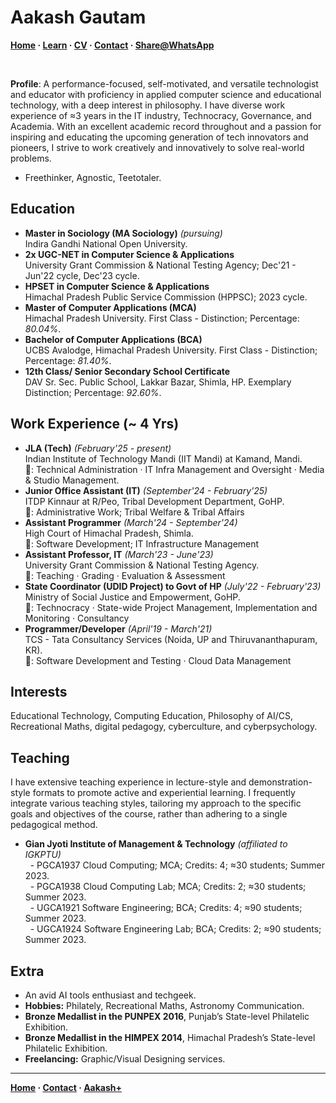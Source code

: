 <head>
  <meta name="viewport" content="width=device-width, initial-scale=1.0">
  <meta name="theme-color" content="#141D37" />
  <link rel="stylesheet" type="text/css" href="style.css">
  <link rel="stylesheet" href="https://fonts.googleapis.com/css?family=Roboto|Roboto Condensed">
</head>

# Aakash Gautam

**[Home](https://aakash-gautam.github.io/) · [Learn](https://aakash-gautam.github.io/learn) · [CV](https://aakash-gautam.github.io/assets/cv.pdf) · [Contact](https://aakash-gautam.github.io/contact) · <a href="#" onclick="window.location='whatsapp://send?text=' + encodeURIComponent('Here is the page on the ' + document.title + ': ' + location.href)">Share@WhatsApp</a>**

<br>

**Profile**: A performance-focused, self-motivated, and versatile technologist and educator with proficiency in applied computer science and educational technology, with a deep interest in philosophy. I have diverse work experience of ≈3 years in the IT industry, Technocracy, Governance, and Academia. With an excellent academic record throughout and a passion for inspiring and educating the upcoming generation of tech innovators and pioneers, I strive to work creatively and innovatively to solve real-world problems.

- Freethinker, Agnostic, Teetotaler.

## Education
- **Master in Sociology (MA Sociology)** *(pursuing)*
  <br> Indira Gandhi National Open University.
- **2x UGC-NET in Computer Science & Applications**
  <br> University Grant Commission & National Testing Agency; Dec'21 - Jun'22 cycle, Dec'23 cycle.
- **HPSET in Computer Science & Applications**
  <br> Himachal Pradesh Public Service Commission (HPPSC); 2023 cycle.
- **Master of Computer Applications (MCA)**
  <br> Himachal Pradesh University. First Class - Distinction; Percentage: *80.04%*.
- **Bachelor of Computer Applications (BCA)**
  <br> UCBS Avalodge, Himachal Pradesh University. First Class - Distinction; Percentage: *81.40%*.
- **12th Class/ Senior Secondary School Certificate**
  <br> DAV Sr. Sec. Public School, Lakkar Bazar, Shimla, HP. Exemplary Distinction; Percentage: *92.60%*.

## Work Experience (~ 4 Yrs)
- **JLA (Tech)** *(February'25 - present)*
  <br> Indian Institute of Technology Mandi (IIT Mandi) at Kamand, Mandi.
  <br> 💼: Technical Administration · IT Infra Management and Oversight · Media & Studio Management.
- **Junior Office Assistant (IT)** *(September'24 - February'25)*
  <br> ITDP Kinnaur at R/Peo, Tribal Development Department, GoHP.
  <br> 💼: Administrative Work; Tribal Welfare & Tribal Affairs
- **Assistant Programmer** *(March'24 - September'24)*
  <br> High Court of Himachal Pradesh, Shimla.
  <br> 💼: Software Development; IT Infrastructure Management
- **Assistant Professor, IT** *(March'23 - June'23)*
  <br> University Grant Commission & National Testing Agency.
  <br> 💼: Teaching · Grading · Evaluation & Assessment
- **State Coordinator (UDID Project) to Govt of HP** *(July'22 - February'23)*
  <br> Ministry of Social Justice and Empowerment, GoHP.
  <br> 💼: Technocracy · State-wide Project Management, Implementation and Monitoring · Consultancy
- **Programmer/Developer** *(April'19 - March'21)*
  <br> TCS - Tata Consultancy Services (Noida, UP and Thiruvananthapuram, KR).
  <br> 💼: Software Development and Testing · Cloud Data Management

## Interests
Educational Technology, Computing Education, Philosophy of AI/CS, Recreational Maths, digital pedagogy, cyberculture, and cyberpsychology.

## Teaching
I have extensive teaching experience in lecture-style and demonstration-style formats to promote active and experiential learning. I frequently integrate various teaching styles, tailoring my approach to the specific goals and objectives of the course, rather than adhering to a single pedagogical method.
- **Gian Jyoti Institute of Management & Technology** *(affiliated to IGKPTU)*
  <br> &nbsp; - PGCA1937 Cloud Computing; MCA; Credits: 4; ≈30 students;	Summer 2023.
  <br> &nbsp; - PGCA1938 Cloud Computing Lab; MCA; Credits: 2; ≈30 students;	Summer 2023.
  <br> &nbsp; - UGCA1921 Software Engineering; BCA; Credits: 4; ≈90 students;	Summer 2023.
  <br> &nbsp; - UGCA1924 Software Engineering Lab; BCA; Credits: 2; ≈90 students;	Summer 2023.

## Extra
- An avid AI tools enthusiast and techgeek.
- **Hobbies:** Philately, Recreational Maths, Astronomy Communication.
- **Bronze Medallist in the PUNPEX 2016**, Punjab’s State-level Philatelic Exhibition.
- **Bronze Medallist in the HIMPEX 2014**, Himachal Pradesh’s State-level Philatelic Exhibition.
- **Freelancing:** Graphic/Visual Designing services.

---
**[Home](https://aakash-gautam.github.io/) · [Contact](https://aakash-gautam.github.io/) · [Aakash+](https://aakash-gautam.github.io/)**

